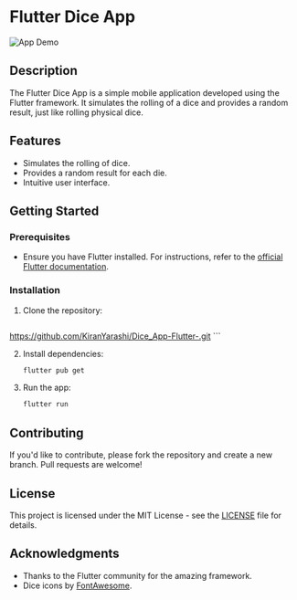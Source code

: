 # Flutter Dice App

![App Demo](path/to/demo.gif)

## Description

The Flutter Dice App is a simple mobile application developed using the Flutter framework. It simulates the rolling of a  dice and provides a random result, just like rolling physical dice.

## Features

- Simulates the rolling of dice.
- Provides a random result for each die.
- Intuitive user interface.



## Getting Started

### Prerequisites

- Ensure you have Flutter installed. For instructions, refer to the [official Flutter documentation](https://flutter.dev/docs/get-started/install).

### Installation

1. Clone the repository:

    ```bash
  https://github.com/KiranYarashi/Dice_App-Flutter-.git
    ```

2. Install dependencies:

    ```bash
    flutter pub get
    ```

3. Run the app:

    ```bash
    flutter run
    ```

## Contributing

If you'd like to contribute, please fork the repository and create a new branch. Pull requests are welcome!

## License

This project is licensed under the MIT License - see the [LICENSE](LICENSE) file for details.

## Acknowledgments

- Thanks to the Flutter community for the amazing framework.
- Dice icons by [FontAwesome](https://fontawesome.com/icons/dice).


